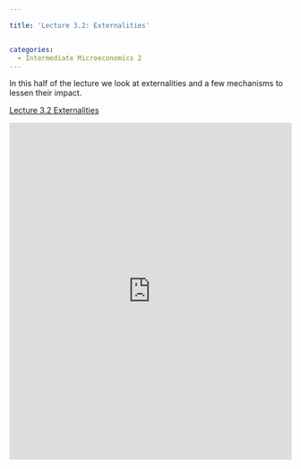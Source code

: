 ```yaml
---

title: 'Lecture 3.2: Externalities'


categories:
  - Intermediate Microeconomics 2
---
```

In this half of the lecture we look at externalities and a few mechanisms to lessen their impact. 


<a title="View Lecture 3.2 Externalities on Scribd" href="https://www.scribd.com/doc/126645342/Lecture-3-2-Externalities" >Lecture 3.2 Externalities</a>

<iframe src="https://www.scribd.com/embeds/126645342/content?start_page=1&view_mode=scroll" data-auto-height="false" data-aspect-ratio="undefined" scrolling="no" width="100%" height="600" frameborder="0"></iframe>